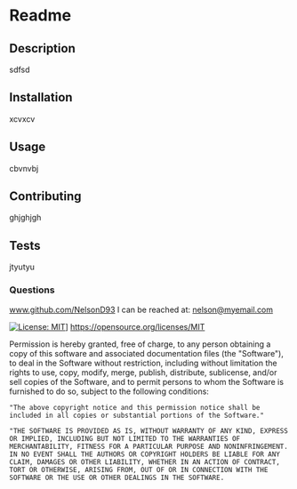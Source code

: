 # Readme
  ## Description
  sdfsd
  
  ## Installation
  xcvxcv

  ## Usage
  cbvnvbj

  ## Contributing
  ghjghjgh

  ## Tests
  jtyutyu

  ### Questions
  www.github.com/NelsonD93
  I can be reached at: nelson@myemail.com
  
  [![License: MIT](https://img.shields.io/badge/License-MIT-yellow.svg)](https://opensource.org/licenses/MIT)]
  https://opensource.org/licenses/MIT
  
  Permission is hereby granted, free of charge, to any person obtaining a copy of this software and associated documentation files (the "Software"), to deal in the Software without restriction, including without limitation the rights to use, copy, modify, merge, publish, distribute, sublicense, and/or sell copies of the Software, and to permit persons to whom the Software is furnished to do so, subject to the following conditions: 
    
    "The above copyright notice and this permission notice shall be included in all copies or substantial portions of the Software."
    
    "THE SOFTWARE IS PROVIDED AS IS, WITHOUT WARRANTY OF ANY KIND, EXPRESS OR IMPLIED, INCLUDING BUT NOT LIMITED TO THE WARRANTIES OF MERCHANTABILITY, FITNESS FOR A PARTICULAR PURPOSE AND NONINFRINGEMENT. IN NO EVENT SHALL THE AUTHORS OR COPYRIGHT HOLDERS BE LIABLE FOR ANY CLAIM, DAMAGES OR OTHER LIABILITY, WHETHER IN AN ACTION OF CONTRACT, TORT OR OTHERWISE, ARISING FROM, OUT OF OR IN CONNECTION WITH THE SOFTWARE OR THE USE OR OTHER DEALINGS IN THE SOFTWARE.
